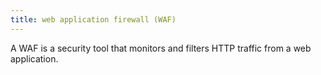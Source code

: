 ```yaml
---
title: web application firewall (WAF)
---
```

A WAF is a security tool that monitors and filters HTTP traffic from a web application.